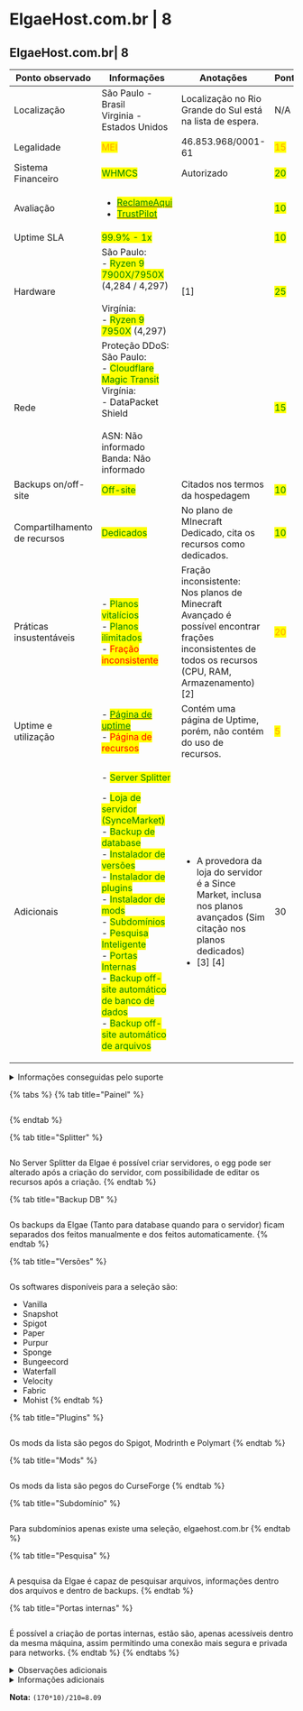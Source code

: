 # ElgaeHost.com.br | 8

## ElgaeHost.com.br| 8

<table><thead><tr><th width="192">Ponto observado</th><th width="240">Informações</th><th width="218">Anotações</th><th>Pontos</th></tr></thead><tbody><tr><td>Localização</td><td>São Paulo - Brasil<br>Virginia - Estados Unidos</td><td>Localização no Rio Grande do Sul está na lista de espera.<br></td><td>N/A</td></tr><tr><td>Legalidade</td><td><mark style="color:orange;">MEI</mark></td><td>46.853.968/0001-61</td><td><mark style="color:orange;">15</mark></td></tr><tr><td>Sistema Financeiro</td><td><mark style="color:green;">WHMCS</mark></td><td>Autorizado</td><td><mark style="color:green;">20</mark></td></tr><tr><td>Avaliação</td><td><ul><li><a href="https://www.reclameaqui.com.br/empresa/elgae-host/"><mark style="color:green;">ReclameAqui</mark></a></li><li><a href="https://br.trustpilot.com/review/elgaehost.com.br"><mark style="color:green;">TrustPilot</mark></a></li></ul></td><td></td><td><mark style="color:green;">10</mark></td></tr><tr><td>Uptime SLA</td><td><mark style="color:green;">99.9% - 1x</mark></td><td></td><td><mark style="color:green;">10</mark></td></tr><tr><td>Hardware</td><td>São Paulo:<br>- <mark style="color:green;">Ryzen 9 7900X/7950X</mark> (4,284 / 4,297)<br><br>Virgínia:<br>- <mark style="color:green;">Ryzen 9 7950X</mark> (4,297)</td><td>[1]</td><td><mark style="color:green;">25</mark></td></tr><tr><td>Rede</td><td>Proteção DDoS: <br>   São Paulo:<br>   - <mark style="color:green;">Cloudflare Magic Transit</mark><br>   Virgínia:<br>   - DataPacket Shield<br><br>ASN: Não informado<br>Banda: Não informado</td><td></td><td><mark style="color:green;">15</mark></td></tr><tr><td>Backups on/off-site</td><td><mark style="color:green;">Off-site</mark></td><td>Citados nos termos da hospedagem</td><td><mark style="color:green;">10</mark></td></tr><tr><td>Compartilhamento de recursos</td><td><mark style="color:green;">Dedicados</mark></td><td>No plano de MInecraft Dedicado, cita os recursos como dedicados.</td><td><mark style="color:green;">10</mark></td></tr><tr><td>Práticas insustentáveis</td><td>- <mark style="color:green;">Planos vitalícios</mark><br>- <mark style="color:green;">Planos ilimitados</mark><br>- <mark style="color:red;">Fração inconsistente</mark></td><td>Fração inconsistente:<br>Nos planos de Minecraft Avançado é possível encontrar frações inconsistentes de todos os recursos (CPU, RAM, Armazenamento) [2]</td><td><mark style="color:orange;">20</mark></td></tr><tr><td>Uptime e utilização</td><td>- <a href="https://elgaehost.statuspage.io/"><mark style="color:green;">Página de uptime</mark></a><br>- <mark style="color:red;">Página de recursos</mark></td><td>Contém uma página de Uptime, porém, não contém do uso de recursos.</td><td><mark style="color:orange;">5</mark></td></tr><tr><td>Adicionais</td><td><p>- <mark style="color:green;">Server Splitter</mark></p><p>- <mark style="color:green;">Loja de servidor (SynceMarket)</mark> <br>- <mark style="color:green;">Backup de database</mark> <br>- <mark style="color:green;">Instalador de versões</mark> <br>- <mark style="color:green;">Instalador de plugins</mark> <br>- <mark style="color:green;">Instalador de mods</mark> <br>- <mark style="color:green;">Subdomínios</mark> <br>- <mark style="color:green;">Pesquisa Inteligente</mark> <br>- <mark style="color:green;">Portas Internas</mark><br>- <mark style="color:green;">Backup off-site automático de banco de dados</mark> <br>- <mark style="color:green;">Backup off-site automático de arquivos</mark></p></td><td><ul><li>A provedora da loja do servidor é a Since Market, inclusa nos planos avançados (Sim citação nos planos dedicados)</li><li>[3] [4]</li></ul></td><td>30</td></tr></tbody></table>

<details>

<summary>Informações conseguidas pelo suporte</summary>

N/A

</details>

{% tabs %}
{% tab title="Painel" %}
<figure><img src="../../../.gitbook/assets/image (5) (1).png" alt=""><figcaption></figcaption></figure>
{% endtab %}

{% tab title="Splitter" %}
<figure><img src="../../../.gitbook/assets/image (6) (1).png" alt=""><figcaption></figcaption></figure>

No Server Splitter da Elgae é possível criar servidores, o egg pode ser alterado após a criação do servidor, com possibilidade de editar os recursos após a criação.
{% endtab %}

{% tab title="Backup DB" %}
<figure><img src="../../../.gitbook/assets/image (32).png" alt=""><figcaption></figcaption></figure>

Os backups da Elgae (Tanto para database quando para o servidor) ficam separados dos feitos manualmente e dos feitos automaticamente.
{% endtab %}

{% tab title="Versões" %}
<figure><img src="../../../.gitbook/assets/image (30).png" alt=""><figcaption></figcaption></figure>

Os softwares disponíveis para a seleção são:

* Vanilla
* Snapshot
* Spigot
* Paper
* Purpur
* Sponge
* Bungeecord
* Waterfall
* Velocity
* Fabric
* Mohist
{% endtab %}

{% tab title="Plugins" %}
<figure><img src="../../../.gitbook/assets/image (8) (1).png" alt=""><figcaption></figcaption></figure>

Os mods da lista são pegos do Spigot, Modrinth e Polymart
{% endtab %}

{% tab title="Mods" %}
<figure><img src="../../../.gitbook/assets/image (14).png" alt=""><figcaption></figcaption></figure>

Os mods da lista são pegos do CurseForge
{% endtab %}

{% tab title="Subdomínio" %}
<figure><img src="../../../.gitbook/assets/image (29).png" alt=""><figcaption></figcaption></figure>

Para subdomínios apenas existe uma seleção, elgaehost.com.br
{% endtab %}

{% tab title="Pesquisa" %}
<figure><img src="../../../.gitbook/assets/image (3) (1).png" alt=""><figcaption></figcaption></figure>

A pesquisa da Elgae é capaz de pesquisar arquivos, informações dentro dos arquivos e dentro de backups.
{% endtab %}

{% tab title="Portas internas" %}
<figure><img src="../../../.gitbook/assets/image (34).png" alt=""><figcaption></figcaption></figure>

É possível a criação de portas internas, estão são, apenas acessíveis dentro da mesma máquina, assim permitindo uma conexão mais segura e privada para networks.
{% endtab %}
{% endtabs %}

<details>

<summary>Observações adicionais</summary>

\[1] - Também pode se ter o Ryzen 9 7950X3D na hospedagem da Virgínia, não está citado no website.\
![](<../../../.gitbook/assets/image (6).png>)



\[2] - Fração inconsistente encontrada em todos os planos do Minecraft Avançado, alguns exemplos estão a seguir:\
![](<../../../.gitbook/assets/image (9).png>)![](<../../../.gitbook/assets/image (10).png>)

As prints acima são dos planos de 4GB e 8GB de RAM, respectivamente.\
O plano de 4GB de ram contém 4vCPU e 20GB de armazenamento, e o de 8GB contém 9vCPU e 100GB de armazenamento.\
Para a fração não ser inconsistente nessa comparação, o de 8GB deveria ter 8vCPU e 40GB de armazenamento, ou o de 4GB ter 4.5vCPU e 50GB de armazenamento.

&#x20;![](<../../../.gitbook/assets/image (11).png>)![](<../../../.gitbook/assets/image (12).png>)

Também é possível notar a fração inconsistente nos planos de 16GB e de 32GB, prints acima, respectivamente.\
Esses planos, enquanto a comparação dos dois sobre o SSD não está inconsistente, estaria inconsistente na parte da vCPU, o de 32GB deveria ter 28vCPU, ou o de 16GB ter 10vCPU.

Essa fração inconsistente pode ser observada com todos os planos.

\[3] - As informações dos adicionais do painel estão incompletas no website, enquanto isso não é de nenhum modo ruim no ranking, foi necessária uma hospedagem de testes para conseguir a lista completa.

\[4] - Último dia que as informações sobre os adicionais foram atualizadas: 27/01/2024

</details>

<details>

<summary>Informações adicionais</summary>

Link do website no wayback machine: [https://web.archive.org/web/20240406124201/https://www.elgaehost.com.br/pt](https://web.archive.org/web/20240406124201/https://www.elgaehost.com.br/pt)

</details>

**Nota:** `(170*10)/210=8.09`
